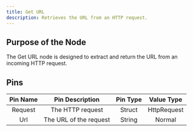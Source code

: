 ```yaml
---
title: Get URL
description: Retrieves the URL from an HTTP request.
---
```


## Purpose of the Node
The Get URL node is designed to extract and return the URL from an incoming HTTP request.

## Pins

| Pin Name | Pin Description | Pin Type | Value Type |
|:----------:|:-------------:|:------:|:------:|
| Request | The HTTP request | Struct | HttpRequest |
| Url | The URL of the request | String | Normal |